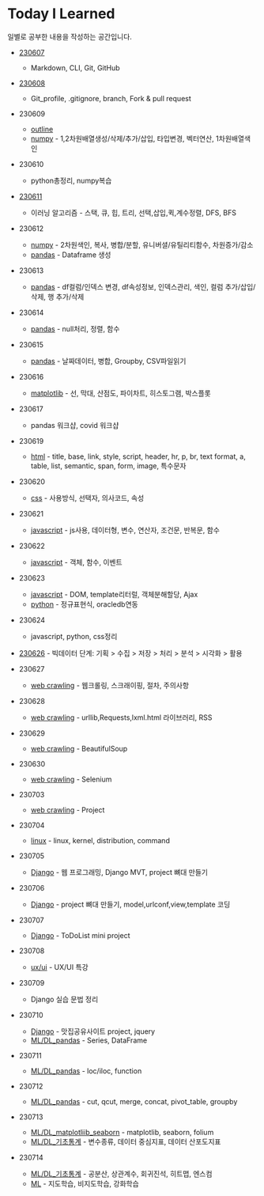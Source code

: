 # Today I Learned

일별로 공부한 내용을 작성하는 공간입니다.

- [230607](./2306/230607/TIL0607.md)
    - Markdown, CLI, Git, GitHub

- [230608](./2306/230608/TIL0608.md)
    - Git_profile, .gitignore, branch, Fork & pull request

- 230609
    - [outline](./2306/230609/TIL0609_outline.md)
    - [numpy](./2306/230609/TIL06009_numpy.md) - 1,2차원배열생성/삭제/추가/삽입, 타입변경, 벡터연산, 1차원배열색인

- 230610
    - python총정리, numpy복습

- [230611](./2306/230611/TIL0611.md)
    - 이러닝 알고리즘 - 스택, 큐, 힙, 트리, 선택,삽입,퀵,계수정렬, DFS, BFS

- 230612
    - [numpy](./2306/230612/TIL0612_numpy.md) - 2차원색인, 복사, 병합/분할, 유니버셜/유틸리티함수, 차원증가/감소
    - [pandas](./2306/230612/TIL0612_pandas.md) - Dataframe 생성

- 230613
    - [pandas](./2306/230613/TIL0613_pandas.md) - df컬럼/인덱스 변경, df속성정보, 인덱스관리, 색인, 컬럼 추가/삽입/삭제, 행 추가/삭제

- 230614
    - [pandas](./2306/230614/TIL0614_pandas.md) - null처리, 정렬, 함수

- 230615
    - [pandas](./2306/230615/TIL0615_pandas.md) - 날짜데이터, 병합, Groupby, CSV파일읽기

- 230616
    - [matplotlib](./2306/230616/TIL0616_matplotlib.md) - 선, 막대, 산점도, 파이차트, 히스토그램, 박스플롯

- 230617
    - pandas 워크샵, covid 워크샵

- 230619
    - [html](./2306/230619/TIL0619_html.md) - title, base, link, style, script, header, hr, p, br, text format, a, table, list, semantic, span, form, image, 특수문자

- 230620
    - [css](./2306/230620/TIL0620_css.md) - 사용방식, 선택자, 의사코드, 속성

- 230621
    - [javascript](./2306/230621/TIL0621_javascript.md) - js사용, 데이터형, 변수, 연산자, 조건문, 반복문, 함수

- 230622
    - [javascript](./2306/230622/TIL0622_javascript.md) - 객체, 함수, 이벤트

- 230623
    - [javascript](./2306/230623/TIL0623_javascript.md) - DOM, template리터럴, 객체분해할당, Ajax
    - [python](./2306/230623/TIL0623_python.md) - 정규표현식, oracledb연동

- 230624
    - javascript, python, css정리

- [230626](./2306/230626/TIL0626.md) - 빅데이터 단계: 기획 > 수집 > 저장 > 처리 > 분석 > 시각화 > 활용

- 230627
    - [web crawling](./2306/230627/TIL0627_webcrawling.md) - 웹크롤링, 스크래이핑, 절차, 주의사항

- 230628
    - [web crawling](./2306/230628/TIL0628_webcrawling.md) - urllib,Requests,lxml.html 라이브러리, RSS

- 230629
    - [web crawling](./2306/230629/TIL0629_webcrawling.md) - BeautifulSoup

- 230630
    - [web crawling](./2306/230630/TIL0630_webcrawling.md) - Selenium

- 230703
    - [web crawling](./2307/230703/TIL0703_webcrawling.md) - Project

- 230704
    - [linux](./2307/230704/TIL0704_linux.md) - linux, kernel, distribution, command

- 230705
    - [Django](./2307/230705/TIL0705_Django.md) - 웹 프로그래밍, Django MVT, project 뼈대 만들기

- 230706
    - [Django](./2307/230706/TIL0706_Django.md) - project 뼈대 만들기, model,urlconf,view,template 코딩

- 230707
    - [Django](./2307/230707/TIL0707_Django.md) - ToDoList mini project

- 230708
    - [ux/ui](./2307/230708/TIL0708_uxui.md) - UX/UI 특강

- 230709
    - Django 실습 문법 정리

- 230710
    - [Django](./2307/230710/TIL0710_Django.md) - 맛집공유사이트 project, jquery
    - [ML/DL_pandas](./2307/230710/TIL0710_ML_DL_pandas.md) - Series, DataFrame

- 230711
    - [ML/DL_pandas](./2307/230711/TIL0711_ML_DL_pandas.md) - loc/iloc, function

- 230712
    - [ML/DL_pandas](./2307/230712/TIL0712_ML_DL_pandas.md) - cut, qcut, merge, concat, pivot_table, groupby

- 230713
    - [ML/DL_matplotliib_seaborn](./2307/230713/TIL0713_ML_DL_matplotlib_seaborn.md) - matplotlib, seaborn, folium
    - [ML/DL_기초통계](./2307/230713/TIL0713_ML_DL_기초통계.md) - 변수종류, 데이터 중심지표, 데이터 산포도지표

- 230714
    - [ML/DL_기초통계](./2307/230714/TIL0714_ML_DL_기초통계.md) - 공분산, 상관계수, 회귀진석, 히트맵, 엔스컴
    - [ML](./2307/230714/TIL0714_ML.md) - 지도학습, 비지도학습, 강화학습